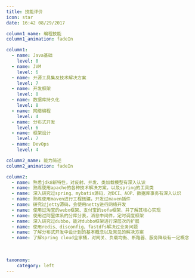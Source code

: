 ```yaml
---
title: 技能评价
icon: star
date: 16:42 08/29/2017

column1_name: 编程技能
column1_animation: fadeIn

column1:
  - name: Java基础
    level: 8
  - name: JVM
    level: 6
  - name: 开源工具集及技术解决方案
    level: 7
  - name: 开发框架
    level: 8
  - name: 数据库持久化
    level: 8
  - name: 网络编程
    level: 4
  - name: 分布式开发
    level: 6
  - name: 框架设计
    level: 7
  - name: DevOps
    level: 4

column2_name: 能力简述
column2_animation: fadeIn

column2:
  - name: 熟悉jdk8新特性，对反射、并发、类加载模型有深入认识
  - name: 熟练使用apache的各种技术解决方案，以及spring的工具类
  - name: 深入研究过spring、mybatis源码，对DCI、AOP、数据库事务有深入认识
  - name: 熟练使用maven进行工程搭建，开发过maven插件
  - name: 研究过jetty源码，会使用netty进行网络开发
  - name: 使用过淘宝的webx框架、支付宝的sofa框架，并了解其核心实现
  - name: 使用过阿里体系的分库分表，消息中间件，定时调度框架
  - name: 深入研究过dubbo，能对dubbo框架进行深层次的扩展
  - name: 使用redis、disconfig、fastdfs解决过业务问题
  - name: 了解分布式开发中设计到的基本概念以及常见的解决方案
  - name: 了解spring cloud全家桶，对网关、负载均衡、断路器、服务降级有一定概念
  
  
    
taxonomy:
    category: left
---
```

